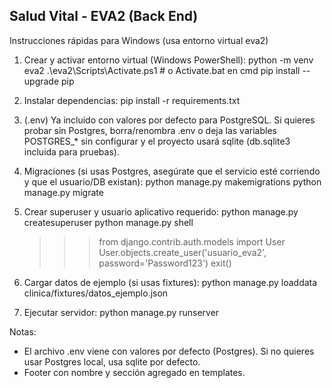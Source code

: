Salud Vital - EVA2 (Back End)
--------------------------------
Instrucciones rápidas para Windows (usa entorno virtual eva2)

1) Crear y activar entorno virtual (Windows PowerShell):
   python -m venv eva2
   .\eva2\Scripts\Activate.ps1   # o Activate.bat en cmd
   pip install --upgrade pip

2) Instalar dependencias:
   pip install -r requirements.txt

3) (.env) Ya incluido con valores por defecto para PostgreSQL. Si quieres probar sin Postgres,
   borra/renombra .env o deja las variables POSTGRES_* sin configurar y el proyecto usará sqlite (db.sqlite3 incluida para pruebas).

4) Migraciones (si usas Postgres, asegúrate que el servicio esté corriendo y que el usuario/DB existan):
   python manage.py makemigrations
   python manage.py migrate

5) Crear superuser y usuario aplicativo requerido:
   python manage.py createsuperuser
   python manage.py shell
   >>> from django.contrib.auth.models import User
   >>> User.objects.create_user('usuario_eva2', password='Password123')
   >>> exit()

6) Cargar datos de ejemplo (si usas fixtures):
   python manage.py loaddata clinica/fixtures/datos_ejemplo.json

7) Ejecutar servidor:
   python manage.py runserver

Notas:
- El archivo .env viene con valores por defecto (Postgres). Si no quieres usar Postgres local, usa sqlite por defecto.
- Footer con nombre y sección agregado en templates.
